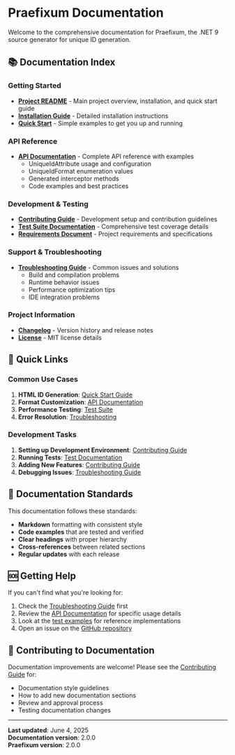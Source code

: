 # Praefixum Documentation

Welcome to the comprehensive documentation for Praefixum, the .NET 9 source generator for unique ID generation.

## 📚 Documentation Index

### Getting Started

- **[Project README](../README.md)** - Main project overview, installation, and quick start guide
- **[Installation Guide](../README.md#-installation)** - Detailed installation instructions
- **[Quick Start](../README.md#-quick-start)** - Simple examples to get you up and running

### API Reference

- **[API Documentation](API.md)** - Complete API reference with examples
  - UniqueIdAttribute usage and configuration
  - UniqueIdFormat enumeration values
  - Generated interceptor methods
  - Code examples and best practices

### Development & Testing

- **[Contributing Guide](../CONTRIBUTING.md)** - Development setup and contribution guidelines
- **[Test Suite Documentation](../Praefixum.Tests/README.md)** - Comprehensive test coverage details
- **[Requirements Document](../REQUIREMENTS.md)** - Project requirements and specifications

### Support & Troubleshooting

- **[Troubleshooting Guide](TROUBLESHOOTING.md)** - Common issues and solutions
  - Build and compilation problems
  - Runtime behavior issues
  - Performance optimization tips
  - IDE integration problems

### Project Information

- **[Changelog](../CHANGELOG.md)** - Version history and release notes
- **[License](../LICENSE)** - MIT license details

## 🎯 Quick Links

### Common Use Cases

1. **HTML ID Generation**: [Quick Start Guide](../README.md#2-use-the-method)
2. **Format Customization**: [API Documentation](API.md#uniqueidformat)
3. **Performance Testing**: [Test Suite](../Praefixum.Tests/README.md#performance-tests)
4. **Error Resolution**: [Troubleshooting](TROUBLESHOOTING.md#-common-issues)

### Development Tasks

1. **Setting up Development Environment**: [Contributing Guide](../CONTRIBUTING.md#-getting-started)
2. **Running Tests**: [Test Documentation](../Praefixum.Tests/README.md#running-tests)
3. **Adding New Features**: [Contributing Guide](../CONTRIBUTING.md#common-maintenance-tasks)
4. **Debugging Issues**: [Troubleshooting Guide](TROUBLESHOOTING.md#debugging-tips)

## 📖 Documentation Standards

This documentation follows these standards:

- **Markdown** formatting with consistent style
- **Code examples** that are tested and verified
- **Clear headings** with proper hierarchy
- **Cross-references** between related sections
- **Regular updates** with each release

## 🆘 Getting Help

If you can't find what you're looking for:

1. Check the [Troubleshooting Guide](TROUBLESHOOTING.md) first
2. Review the [API Documentation](API.md) for specific usage details
3. Look at the [test examples](../Praefixum.Tests/) for reference implementations
4. Open an issue on the [GitHub repository](https://github.com/MCGPPeters/Praefixum)

## 📝 Contributing to Documentation

Documentation improvements are welcome! Please see the [Contributing Guide](../CONTRIBUTING.md) for:

- Documentation style guidelines
- How to add new documentation sections
- Review and approval process
- Testing documentation changes

---

**Last updated**: June 4, 2025  
**Documentation version**: 2.0.0  
**Praefixum version**: 2.0.0
